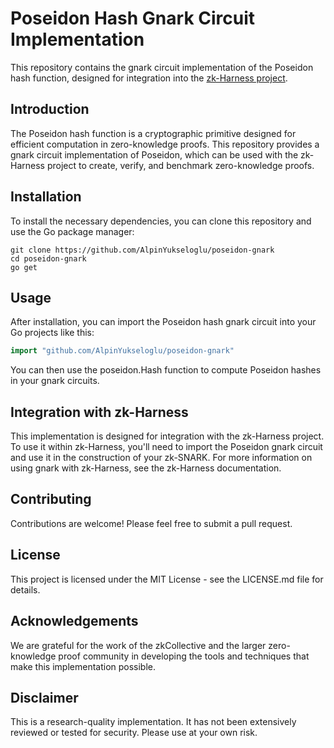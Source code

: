 # Poseidon Hash Gnark Circuit Implementation

This repository contains the gnark circuit implementation of the Poseidon hash function, designed for integration into the [zk-Harness project](https://github.com/zkCollective/zk-Harness).

## Introduction

The Poseidon hash function is a cryptographic primitive designed for efficient computation in zero-knowledge proofs. This repository provides a gnark circuit implementation of Poseidon, which can be used with the zk-Harness project to create, verify, and benchmark zero-knowledge proofs.

## Installation

To install the necessary dependencies, you can clone this repository and use the Go package manager:

```shell
git clone https://github.com/AlpinYukseloglu/poseidon-gnark
cd poseidon-gnark
go get
```

## Usage

After installation, you can import the Poseidon hash gnark circuit into your Go projects like this:

```go
import "github.com/AlpinYukseloglu/poseidon-gnark"
```

You can then use the poseidon.Hash function to compute Poseidon hashes in your gnark circuits.

## Integration with zk-Harness

This implementation is designed for integration with the zk-Harness project. To use it within zk-Harness, you'll need to import the Poseidon gnark circuit and use it in the construction of your zk-SNARK. For more information on using gnark with zk-Harness, see the zk-Harness documentation.

## Contributing

Contributions are welcome! Please feel free to submit a pull request.

## License

This project is licensed under the MIT License - see the LICENSE.md file for details.

## Acknowledgements

We are grateful for the work of the zkCollective and the larger zero-knowledge proof community in developing the tools and techniques that make this implementation possible.

## Disclaimer

This is a research-quality implementation. It has not been extensively reviewed or tested for security. Please use at your own risk.
